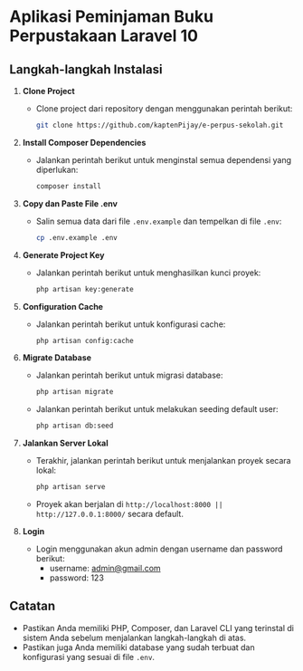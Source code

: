 # Aplikasi Peminjaman Buku Perpustakaan Laravel 10

## Langkah-langkah Instalasi

1. **Clone Project**

    - Clone project dari repository dengan menggunakan perintah berikut:
        ```bash
        git clone https://github.com/kaptenPijay/e-perpus-sekolah.git
        ```

2. **Install Composer Dependencies**

    - Jalankan perintah berikut untuk menginstal semua dependensi yang diperlukan:
        ```bash
        composer install
        ```
3. **Copy dan Paste File .env**

    - Salin semua data dari file `.env.example` dan tempelkan di file `.env`:
        ```bash
        cp .env.example .env
        ```

4. **Generate Project Key**

    - Jalankan perintah berikut untuk menghasilkan kunci proyek:
        ```bash
        php artisan key:generate
        ```
        
5. **Configuration Cache**

    - Jalankan perintah berikut untuk konfigurasi cache:
        ```bash
        php artisan config:cache
        ```
        
6. **Migrate Database**

    - Jalankan perintah berikut untuk migrasi database:
        ```bash
        php artisan migrate
        ```
    - Jalankan perintah berikut untuk melakukan seeding default user:
        ```bash
        php artisan db:seed
        ```

6. **Jalankan Server Lokal**
    - Terakhir, jalankan perintah berikut untuk menjalankan proyek secara lokal:
        ```bash
        php artisan serve
        ```
    - Proyek akan berjalan di `http://localhost:8000 || http://127.0.0.1:8000/` secara default.

7. **Login**
    - Login menggunakan akun admin dengan username dan password berikut:
        - username: admin@gmail.com
        - password: 123
## Catatan

-   Pastikan Anda memiliki PHP, Composer, dan Laravel CLI yang terinstal di sistem Anda sebelum menjalankan langkah-langkah di atas.
-   Pastikan juga Anda memiliki database yang sudah terbuat dan konfigurasi yang sesuai di file `.env`.
